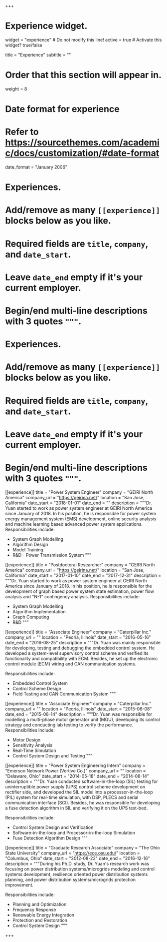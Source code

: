 +++
# Experience widget.
widget = "experience"  # Do not modify this line!
active = true  # Activate this widget? true/false

title = "Experience"
subtitle = ""

# Order that this section will appear in.
weight = 8

# Date format for experience
#   Refer to https://sourcethemes.com/academic/docs/customization/#date-format
date_format = "January 2006"

# Experiences.
#   Add/remove as many `[[experience]]` blocks below as you like.
#   Required fields are `title`, `company`, and `date_start`.
#   Leave `date_end` empty if it's your current employer.
#   Begin/end multi-line descriptions with 3 quotes `"""`.
# Experiences.
#   Add/remove as many `[[experience]]` blocks below as you like.
#   Required fields are `title`, `company`, and `date_start`.
#   Leave `date_end` empty if it's your current employer.
#   Begin/end multi-line descriptions with 3 quotes `"""`.
[[experience]]
  title = "Power System Engineer"
  company = "GEIRI North America"
  company_url = "https://geirina.net/"
  location = "San Jose, California"
  date_start = "2018-01-01"
  date_end = ""
  description = """Dr. Yuan started to work as power system engineer at GEIRI North America since January of 2018. In his position, he is responsible for power system energy management system (EMS) development, online security analysis and machine learning based advanced power system applications.
  Responsibilities include:
  
  * System Graph Modelling
  * Algorithm Design
  * Model Training
  * R&D - Power Transmission System 
  """
  
  [[experience]]
  title = "Postdoctoral Researcher"
  company = "GEIRI North America"
  company_url = "https://geirina.net/"
  location = "San Jose, California"
  date_start = "2017-01-10"
  date_end = "2017-12-31"
  description = """Dr. Yuan started to work as power system engineer at GEIRI North America since January of 2018. In his position, he is responsible for the development of graph based power system state estimation, power flow analysis and "N-1" contingency analysis.
  Responsibilities include:
  
  * System Graph Modelling
  * Algorithm Implementation
  * Graph Computing
  * R&D
  """
  
  
  [[experience]]
  title = "Associate Engineer"
  company = "Caterpillar Inc."
  company_url = ""
  location = "Peoria, Illinois"
  date_start = "2016-05-16"
  date_end = "2016-08-25"
  description = """Dr. Yuan was mainly responsible for developing, testing and debugging the embedded control system. He developed a system-level supervisory control scheme and verified its functionality and compatibility with ECM. Besides, he set up the electronic control module (ECM) wiring and CAN communication systems. 

  Responsibilities include:
  
  * Embedded Control System
  * Control Scheme Design
  * Field Testing and CAN Communication System
  """
  
  [[experience]]
  title = "Associate Engineer"
  company = "Caterpillar Inc."
  company_url = ""
  location = "Peoria, Illinois"
  date_start = "2015-06-08"
  date_end = "2015-08-14"
  description = """Dr. Yuan was responsible for modelling a multi-phase motor generator unit (MGU), developing its control strategy and conducting lab testing to verify the performance.
  Responsibilities include:
  
  * Motor Design
  * Sensitivity Analysis
  * Real-Time Simulation
  * Control System Design and Testing
  """
  
  
  [[experience]]
  title = "Power System Engineering Intern"
  company = "Emerson Network Power (Vertive Co.)"
  company_url = ""
  location = "Delaware, Ohio"
  date_start = "2014-05-18"
  date_end = "2014-08-14"
  description = """Dr. Yuan conducted software-in-the-loop (SIL) testing for uninterruptible power supply (UPS) control scheme development on rectifier side, and developed the SIL model into a processor-in-the-loop (PIL) system for real-time simulation, with DSP,
PLECS and serial communication interface (SCI). Besides, he was responsible for developing a fuse detection algorithm in SIL and verifying it on the UPS test-bed.

  Responsibilities include:
  
  * Control System Design and Verification
  * Software-in-the-loop and Processor-in-the-loop Simulation
  * Fuse Detection Algorithm Design
  """
  
  [[experience]]
  title = "Graduate Research Associate"
  company = "The Ohio State University"
  company_url = "https://ece.osu.edu/"
  location = "Columbus, Ohio"
  date_start = "2012-08-22"
  date_end = "2016-12-16"
  description = """During his Ph.D. study, Dr. Yuan's research work was focusing on power distribution systems/microgrids modeling and control systems development, resilience oriented power distribution systems planning, and power distribution systems/microgrids protection improvement.

  Responsibilities include:
  
  * Planning and Optimization
  * Frequency Response
  * Renewable Energy Integration
  * Protection and Restoration
  * Control System Design
  """
  

+++
